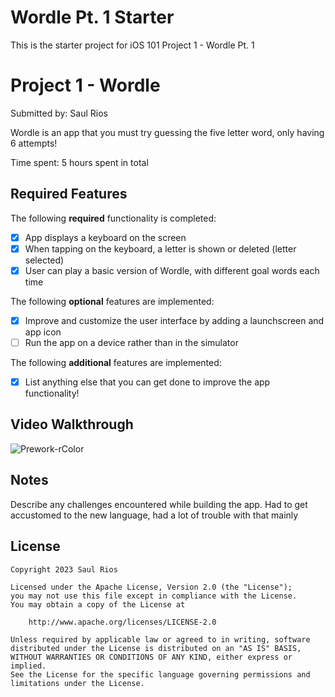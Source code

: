 # Wordle Pt. 1 Starter

This is the starter project for iOS 101 Project 1 - Wordle Pt. 1

# Project 1 - Wordle

Submitted by: Saul Rios

Wordle is an app that you must try guessing the five letter word, only having 6 attempts!

Time spent: 5 hours spent in total

## Required Features

The following **required** functionality is completed:

- [x] App displays a keyboard on the screen
- [x] When tapping on the keyboard, a letter is shown or deleted (letter selected)
- [x] User can play a basic version of Wordle, with different goal words each time

The following **optional** features are implemented:

- [X] Improve and customize the user interface by adding a launchscreen and app icon
- [ ] Run the app on a device rather than in the simulator

The following **additional** features are implemented:

- [X] List anything else that you can get done to improve the app functionality!

## Video Walkthrough

<img src='https://media.giphy.com/media/huBl6gAmQY9qbFcNmm/giphy.gif' title='Prework-rColor' width='' alt='Prework-rColor' />


## Notes

Describe any challenges encountered while building the app.
Had to get accustomed to the new language, had a lot of trouble with that mainly

## License

    Copyright 2023 Saul Rios

    Licensed under the Apache License, Version 2.0 (the "License");
    you may not use this file except in compliance with the License.
    You may obtain a copy of the License at

        http://www.apache.org/licenses/LICENSE-2.0

    Unless required by applicable law or agreed to in writing, software
    distributed under the License is distributed on an "AS IS" BASIS,
    WITHOUT WARRANTIES OR CONDITIONS OF ANY KIND, either express or implied.
    See the License for the specific language governing permissions and
    limitations under the License.
